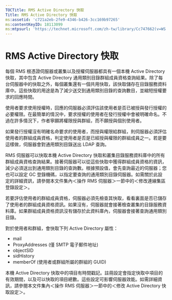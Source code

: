 ```yaml
---
TOCTitle: RMS Active Directory 快取
Title: RMS Active Directory 快取
ms:assetid: 'c721a2eb-2fe9-4346-b426-3cc169b97265'
ms:contentKeyID: 18113099
ms:mtpsurl: 'https://technet.microsoft.com/zh-tw/library/Cc747662(v=WS.10)'
---
```


RMS Active Directory 快取
=========================

每個 RMS 根憑證伺服器或叢集以及授權伺服器都具有一個本機 Active Directory 快取，其中包含 Active Directory 通用類別目錄群組成員資格查詢結果。除了每台伺服器中的快取之外，每個叢集還有一個共用快取，該快取儲存在目錄服務資料庫中。這些快取的用途是為了減少送交到通用類別目錄的查詢數目，並縮短授權要求的回應時間。

使用者要求使用授權時，回應的伺服器必須評估該使用者是否已被授與發行授權的必要權限。在最簡單的情況中，要求授權的使用者在發行授權中會被明確命名。不過在許多情況下，作者寧願將權限授與群組，而不願授與個別使用者。

如果發行授權沒有明確名命要求的使用者，而授與權限給群組，則伺服器必須評估使用者的群組成員資格，判定使用者是否是已經授與權限的群組成員之一。若是要這樣做，伺服器會對通用類別目錄送出 LDAP 查詢。

RMS 伺服器可以快取本機 Active Directory 快取和叢集目錄服務資料庫中的所有群組成員資格查詢結果。接著伺服器可以從這些快取中獲得群組成員資格的資訊，減少必須送出到通用類別目錄的查詢數。根據預設值，會先查詢最近的伺服器；您也可以設定 GC 登錄機碼，以指定要查詢的通用類別目錄伺服器。如需關於此設定的詳細資訊，請參閱本文件集內＜操作 RMS 伺服器＞一節中的＜修改連線集區登錄設定＞。

若要評估使用者的群組成員資格，伺服器必須先檢查其快取，看看裏面是否已儲存了使用者的群組成員資格資訊。如果沒有，伺服器就會接著檢查叢集的目錄服務資料庫。如果群組成員資格資訊沒有儲存於此資料庫內，伺服器會接著查詢通用類別目錄。

對於使用者和群組，會快取下列 Active Directory 屬性：

-   mail
-   ProxyAddresses (僅 SMTP 電子郵件地址)
-   objectSID
-   sidHistory
-   memberOf (使用者或群組所屬的群組的 GUID)

本機 Active Directory 快取中的項目有時間戳記。註冊設定會指定快取中項目的有效期間，以及可以快取的項目總數。這些設定可影響伺服器效能。如需詳細資訊，請參閱本文件集內＜操作 RMS 伺服器＞一節中的＜修改 Active Directory 快取設定＞。